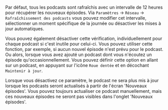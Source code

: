 Par défaut, tous les podcasts sont rafraîchis avec un intervalle de 12 heures pour récupérer les nouveaux épisodes. Via `Paramètres` → `Réseau` → `Rafraîchissement des podcasts` vous pouvez modifier cet intervalle, sélectionner un moment spécifique de la journée ou désactiver les mises à jour automatiques.

Vous pouvez également désactiver cette vérification, individuellement pour chaque podcast si c'est inutile pour celui-ci. Vous pouvez utiliser cette fonction, par exemple, si aucun nouvel épisode n'est prévu pour le podcast. Ou alors, lorsque vous avez ajouté un podcast dont vous n'écoutez un épisode qu'occasionnellement. Vous pouvez définir cette option en allant sur un podcast, en appuyant sur l'icône `Roue dentée` et en décochant `Maintenir à jour`.

Lorsque vous désactivez ce paramètre, le podcast ne sera plus mis à jour lorsque les podcasts seront actualisés à partir de l'écran 'Nouveaux épisodes'. Vous pouvez toujours actualiser ce podcast manuellement, mais ces nouveaux épisodes ne seront pas visibles dans l'onglet 'Nouveaux épisodes'.
